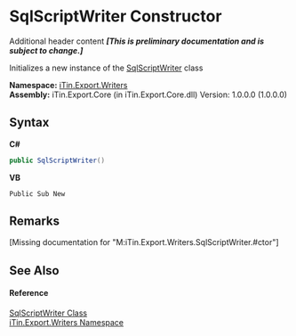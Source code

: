 # SqlScriptWriter Constructor 
Additional header content _**\[This is preliminary documentation and is subject to change.\]**_

Initializes a new instance of the <a href="74ded544-3bc4-c8f9-da81-6a3532539ba8">SqlScriptWriter</a> class

**Namespace:**&nbsp;<a href="e20f9067-68c3-b137-ea41-2fb08bbbee45">iTin.Export.Writers</a><br />**Assembly:**&nbsp;iTin.Export.Core (in iTin.Export.Core.dll) Version: 1.0.0.0 (1.0.0.0)

## Syntax

**C#**<br />
``` C#
public SqlScriptWriter()
```

**VB**<br />
``` VB
Public Sub New
```


## Remarks
\[Missing <remarks> documentation for "M:iTin.Export.Writers.SqlScriptWriter.#ctor"\]

## See Also


#### Reference
<a href="74ded544-3bc4-c8f9-da81-6a3532539ba8">SqlScriptWriter Class</a><br /><a href="e20f9067-68c3-b137-ea41-2fb08bbbee45">iTin.Export.Writers Namespace</a><br />